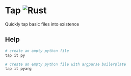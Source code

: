 # Tap ![Rust](https://img.shields.io/github/workflow/status/jakeroggenbuck/tap/Rust?style=for-the-badge)
Quickly tap basic files into existence

## Help
```sh
# create an empty python file
tap it py

# create an empty python file with argparse boilerplate
tap it pyarg
```
